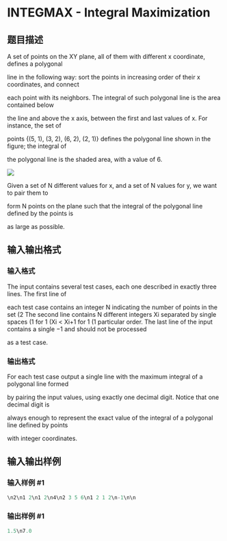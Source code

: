 # INTEGMAX - Integral Maximization

## 题目描述

A set of points on the XY plane, all of them with different x coordinate, defines a polygonal

line in the following way: sort the points in increasing order of their x coordinates, and connect

each point with its neighbors. The integral of such polygonal line is the area contained below

the line and above the x axis, between the first and last values of x. For instance, the set of

points {(5, 1), (3, 2), (6, 2), (2, 1)} defines the polygonal line shown in the figure; the integral of

the polygonal line is the shaded area, with a value of 6.

![](https://cdn.luogu.com.cn/upload/vjudge_pic/SP7192/d1432bc68b5ae287b0e1432b8c87bf96c9b066c9.png)

Given a set of N different values for x, and a set of N values for y, we want to pair them to

form N points on the plane such that the integral of the polygonal line defined by the points is

as large as possible.

## 输入输出格式

### 输入格式

The input contains several test cases, each one described in exactly three lines. The first line of

each test case contains an integer N indicating the number of points in the set (2 The second line contains N different integers Xi separated by single spaces (1 for 1 (Xi < Xi+1 for 1 (1 particular order. The last line of the input contains a single −1 and should not be processed

as a test case.

### 输出格式

For each test case output a single line with the maximum integral of a polygonal line formed

by pairing the input values, using exactly one decimal digit. Notice that one decimal digit is

always enough to represent the exact value of the integral of a polygonal line defined by points

with integer coordinates.

## 输入输出样例

### 输入样例 #1

```cpp
\n2\n1 2\n1 2\n4\n2 3 5 6\n1 2 1 2\n-1\n\n
```


### 输出样例 #1

```cpp
1.5\n7.0
```


